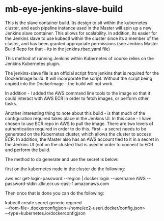 # mb-eye-jenkins-slave-build

This is the slave container build.  Its design to sit within the kubernetes cluster, and each pipeline instance used in the Master will
spin up a new Jenkins slave container.  This allows for scalability.  In addition, its easier for the Jenkins slave to use kubectl within
the cluster since its a member of the cluster, and has been granted appropriate permissions (see Jenkins Master Build Repo for that - its in the
jenkins.rbac.yaml file)

This method of running Jenkins within Kubernetes of course relies on the Jenkins Kubernetes plugin.

The jenkins-slave file is an official script from jenkins that is required for the DockerImage build.  It will incorporate the script.
Without the script being copied into the DockerImage - the build will not work.

In addition - I added the AWS command line tools to the image so that it could interact with AWS ECR in order to fetch images,
or perform other tasks.

Another interesting thing to note about this build - is that much of the configuration required takes place in the Jenkins UI.
In this case - I have chosen to use ECR repo in AWS to pull the image.  There are two levels of authentication required in order to do this.
First - a secret needs to be generated on the Kubernetes cluster, which allows the cluster to access ECR.
In addition, the Master also has an AWS account tied to it in a secret in the Jenkins UI (not on the cluster) that is used in order to
connect to ECR and perform the build.

The method to do generate and use the secret is below:

 first on the kubernetes node in the cluster do the following:
 
 aws ecr get-login-password --region <insert your region> | docker login --username AWS --password-stdin <youraccountname>.dkr.ecr.us-east-1.amazonaws.com

Then once that is done you can do the following:

kubectl create secret generic regcred \
--from-file=.dockerconfigjson=/home/ec2-user/.docker/config.json> \
--type=kubernetes.io/dockerconfigjson

